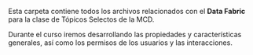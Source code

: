 
Esta carpeta contiene todos los archivos relacionados con el **Data Fabric** para la clase de Tópicos Selectos de la MCD.

Durante el curso iremos desarrollando las propiedades y características generales, así como los permisos de los usuarios y las interacciones.
